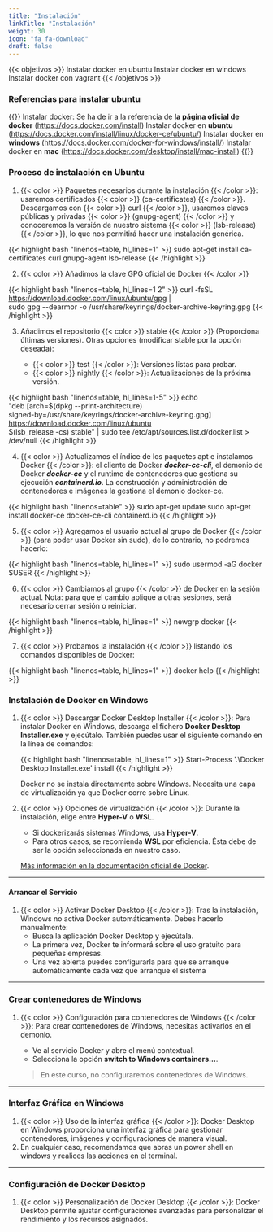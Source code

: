 ```yaml
---
title: "Instalación"
linkTitle: "Instalación"
weight: 30
icon: "fa fa-download"
draft: false
---
```


{{< objetivos  >}}
Instalar docker en ubuntu
Instalar docker en windows
Instalar docker con vagrant
{{< /objetivos >}}

### Referencias para instalar ubuntu
{{<referencias title="Instalar Docker" sub_title="Páginas oficiales" icon="fab fa-docker">}}
Instalar docker: Se ha de ir a la referencia de <strong>la página oficial de docker</strong> (https://docs.docker.com/install)
Instalar docker en <strong>ubuntu</strong>   (https://docs.docker.com/install/linux/docker-ce/ubuntu/)
Instalar docker en <strong>windows</strong> (https://docs.docker.com/docker-for-windows/install/)
Instalar docker en <strong>mac</strong> (https://docs.docker.com/desktop/install/mac-install)
{{</referencias>}}

### Proceso de instalación en Ubuntu

1. {{< color >}} Paquetes necesarios durante la instalación {{< /color >}}: usaremos certificados {{< color >}} (ca-certificates) {{< /color >}}. Descargamos con {{< color >}} curl {{< /color >}}, usaremos claves públicas y privadas {{< color >}} (gnupg-agent) {{< /color >}} y conoceremos la versión de nuestro sistema {{< color >}} (lsb-release) {{< /color >}}, lo que nos permitirá hacer una instalación genérica.

{{< highlight bash "linenos=table, hl_lines=1" >}}
sudo apt-get install ca-certificates curl gnupg-agent lsb-release
{{< /highlight >}}

2. {{< color >}} Añadimos la clave GPG oficial de Docker {{< /color >}}

{{< highlight bash "linenos=table, hl_lines=1 2" >}}
curl -fsSL https://download.docker.com/linux/ubuntu/gpg | \
sudo gpg --dearmor -o /usr/share/keyrings/docker-archive-keyring.gpg
{{< /highlight >}}

3. Añadimos el repositorio {{< color >}} stable {{< /color >}} (Proporciona últimas versiones). Otras opciones (modificar stable por la opción deseada):

	- {{< color >}} test {{< /color >}}: Versiones listas para probar.
	- {{< color >}} nightly {{< /color >}}: Actualizaciones de la próxima versión.

{{< highlight bash "linenos=table, hl_lines=1-5" >}}
echo \
"deb [arch=$(dpkg --print-architecture) \
signed-by=/usr/share/keyrings/docker-archive-keyring.gpg] \
https://download.docker.com/linux/ubuntu \
$(lsb_release -cs) stable" | sudo tee /etc/apt/sources.list.d/docker.list > /dev/null
{{< /highlight >}}

4. {{< color >}} Actualizamos el índice de los paquetes apt e instalamos Docker {{< /color >}}: el cliente de Docker ***docker-ce-cli***, el demonio de Docker ***docker-ce*** y el runtime de contenedores que gestiona su ejecución ***containerd.io***. La construcción y administración de contenedores e imágenes la gestiona el demonio docker-ce.

{{< highlight bash "linenos=table" >}}
sudo apt-get update
sudo apt-get install docker-ce docker-ce-cli containerd.io
{{< /highlight >}}

5. {{< color >}} Agregamos el usuario actual al grupo de Docker {{< /color >}} (para poder usar Docker sin sudo), de lo contrario, no podremos hacerlo:

{{< highlight bash "linenos=table, hl_lines=1" >}}
sudo usermod -aG docker $USER
{{< /highlight >}}

6. {{< color >}} Cambiamos al grupo {{< /color >}} de Docker en la sesión actual. Nota: para que el cambio aplique a otras sesiones, será necesario cerrar sesión o reiniciar.

{{< highlight bash "linenos=table, hl_lines=1" >}}
newgrp docker
{{< /highlight >}}

7. {{< color >}} Probamos la instalación {{< /color >}} listando los comandos disponibles de Docker:

{{< highlight bash "linenos=table, hl_lines=1" >}}
docker help
{{< /highlight >}}

### Instalación de Docker en Windows

1. {{< color >}} Descargar Docker Desktop Installer {{< /color >}}: Para instalar Docker en Windows, descarga el fichero **Docker Desktop Installer.exe** y ejecútalo. También puedes usar el siguiente comando en la línea de comandos:

   {{< highlight bash "linenos=table, hl_lines=1" >}}
   Start-Process '.\Docker Desktop Installer.exe' install
   {{< /highlight >}}

   Docker no se instala directamente sobre Windows. Necesita una capa de virtualización ya que Docker corre sobre Linux.

2. {{< color >}} Opciones de virtualización {{< /color >}}: Durante la instalación, elige entre **Hyper-V** o **WSL**.
	- Si dockerizarás sistemas Windows, usa **Hyper-V**.
	- Para otros casos, se recomienda **WSL** por eficiencia. Ésta debe de ser la opción seleccionada en nuestro caso.

   [Más información en la documentación oficial de Docker](https://docs.docker.com/docker-for-windows/install/).

---

#### Arrancar el Servicio

1. {{< color >}} Activar Docker Desktop {{< /color >}}: Tras la instalación, Windows no activa Docker automáticamente. Debes hacerlo manualmente:
	- Busca la aplicación Docker Desktop y ejecútala.
	- La primera vez, Docker te informará sobre el uso gratuito para pequeñas empresas.
    - Una vez abierta puedes configurarla para que se arranque automáticamente cada vez que arranque el sistema

---

### Crear contenedores de Windows

1. {{< color >}} Configuración para contenedores de Windows {{< /color >}}: Para crear contenedores de Windows, necesitas activarlos en el demonio.
	- Ve al servicio Docker y abre el menú contextual.
	- Selecciona la opción **switch to Windows containers…**.

   > En este curso, no configuraremos contenedores de Windows.

---

### Interfaz Gráfica en Windows

1. {{< color >}} Uso de la interfaz gráfica {{< /color >}}: Docker Desktop en Windows proporciona una interfaz gráfica para gestionar contenedores, imágenes y configuraciones de manera visual.
2. En cualquier caso, recomendamos que abras un power shell en windows y realices las acciones en el terminal.

---

### Configuración de Docker Desktop

1. {{< color >}} Personalización de Docker Desktop {{< /color >}}: Docker Desktop permite ajustar configuraciones avanzadas para personalizar el rendimiento y los recursos asignados.
